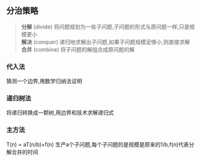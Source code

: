 ## **分治策略**
> **分解** (divide)
将问题规划为一些子问题,子问题的形式与原问题一样,只是规模更小  
> **解决** (conquer)
递归地求解出子问题,如果子问题规模足够小,则直接求解  
> **合并** (combine)
将子问题的解组合成原问题的解


### **代入法**
猜测一个边界,用数学归纳法证明
### **递归树法**
将递归转换成一颗树,用边界和技术求解递归式
### **主方法**
T(n) = aT(n/b)+f(n)
生产a个子问题,每个子问题的是规模是原来的1/b,f(n)代表分解合并的时间


